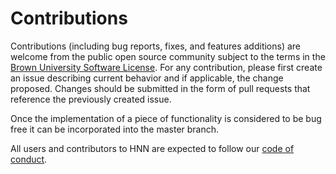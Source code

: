 # Contributions

Contributions (including bug reports, fixes, and features additions) are welcome
from the public open source community subject to the terms in the
[Brown University Software License](LICENSE). For any contribution, please first
create an issue describing current behavior and if applicable, the change
proposed. Changes should be submitted in the form of pull requests
that reference the previously created issue.

Once the implementation of a piece of functionality is considered to be bug
free it can be incorporated into the master branch.

All users and contributors to HNN are expected to follow our
[code of conduct](CODE_OF_CONDUCT.md).
